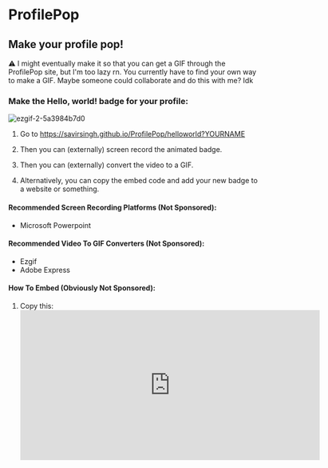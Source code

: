 # ProfilePop
## Make your profile pop!

⚠ I might eventually make it so that you can get a GIF through the ProfilePop site, but I'm too lazy rn. You currently have to find your own way to make a GIF. Maybe someone could collaborate and do this with me? Idk

### Make the Hello, world! badge for your profile:
![ezgif-2-5a3984b7d0](https://user-images.githubusercontent.com/84334654/181835988-18dc3331-2e92-4af2-85f6-be1bceea7780.gif)<br>
1. Go to https://savirsingh.github.io/ProfilePop/helloworld?YOURNAME

2. Then you can (externally) screen record the animated badge.

3. Then you can (externally) convert the video to a GIF.

4. Alternatively, you can copy the embed code and add your new badge to a website or something.

#### Recommended Screen Recording Platforms (Not Sponsored):
- Microsoft Powerpoint

#### Recommended Video To GIF Converters (Not Sponsored):
- Ezgif
- Adobe Express

#### How To Embed (Obviously Not Sponsored):
1. Copy this: <iframe src="https://savirsingh.github.io/ProfilePop/helloworld?YOURNAME" height="300px" width="600px" style="border:0px">
2. Paste it somewhere it'll work. Usually websites and some markdown files.
